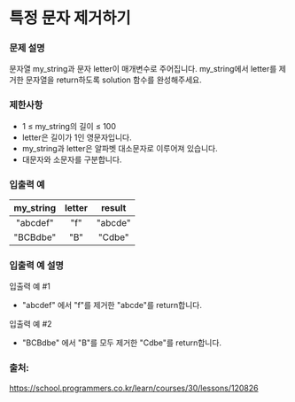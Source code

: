 # 특정 문자 제거하기

### 문제 설명 
문자열 my_string과 문자 letter이 매개변수로 주어집니다. 
my_string에서 letter를 제거한 문자열을 return하도록 solution 함수를 완성해주세요.

### 제한사항
- 1 ≤ my_string의 길이 ≤ 100
- letter은 길이가 1인 영문자입니다.
- my_string과 letter은 알파벳 대소문자로 이루어져 있습니다.
- 대문자와 소문자를 구분합니다.

### 입출력 예
|  my_string	   |   letter	    |   result   |
|:-------------:|:------------:|:----------:|
|   "abcdef"    |     	"f"     |  	"abcde"  |
|   "BCBdbe"	   |     "B"	     |   "Cdbe"   |

### 입출력 예 설명
입출력 예 #1
- "abcdef" 에서 "f"를 제거한 "abcde"를 return합니다.

입출력 예 #2
- "BCBdbe" 에서 "B"를 모두 제거한 "Cdbe"를 return합니다.

### 출처:
https://school.programmers.co.kr/learn/courses/30/lessons/120826